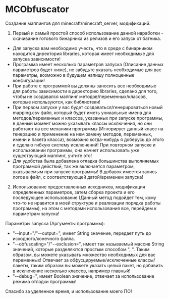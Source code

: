 # MCObfuscator
Создание маппингов для minecraft/minecraft_server, модификаций.
1) Первый и самый простой способ использование данной наработки - скачивание готового бинарника из релизов и его запуск от батника.
- Для запуска вам необходимо учесть, что в среде с бинарником находится директория libraries, которая имеет необходимые для запуска зависимости!
- Программа имеет несколько параметров запуска (Описание данных параметров будет ниже), не забудьте указать необходимые для вас параметры, возможно в будущем напишу полноценные конфигурации!
- При работе с программой вы должны заносить все необходимые для работы зависимости в директорию libraries, сделано для того, чтобы не создавался маппинг методов/переменных/классов, которые используются, как библиотеки!
- При первом запуске у вас будет создаваться/генерироваться новый mapping.csv файл, который будет иметь уникальные имена для методов/переменных и классов, указанных при запуске программы, в данный момент можно указывать классы исключения, но они работают на все механики программы (Игнорирует данный класс на генерацию и применение на нем замену методов, переменных, имени и пакета класса), возможно когда-нибудь я доберусь до этого и сделаю гибкую систему исключений! При повторном запуске и использовании программы, она начнет использовать уже существующий маппинг, учтите это!
- Для удобства была добавлена отладка большинства выполняемых программой действий, так же включается параметром, указываемым при запуске программы! В добавок имеется запись логов в файл, с соответствующей датой/временем запуска!
2) Использование предоставленных исходников, модификация определенных параметров, затем сборка проекта и его последующее использование (Данный метод подойдет тем, кому что-то не нравится в моей структуре и реализации порядка работы программы), на этом с методами использования все, перейдем к параметрам запуска!

Параметры запуска (Аргументы программы):
- "--input="/"--output=", имеет String значение, передает путь до исходного/конечного файла.
- "--obfuscating="/"--exclusion=", имеет так называемый массив String значений, которые разделяются простым способом ", ". Таким образом, вы можете указывать множество необходимых для вас переменных! Отвечает за обфусцируемые/исключенные классы/пакеты, таким образом вы можете указать целый пакет, но добавить в исключение несколько классов, например главный!
- "--debug=", имеет Boolean значение, отвечает за использование режима отладки программы!

Спасибо за уделенное время, и использование моего ПО!
